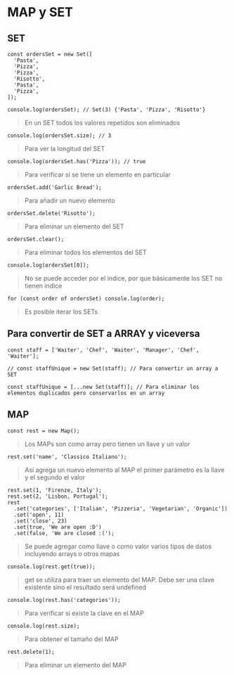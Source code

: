 # MAP y SET
## SET
```
const ordersSet = new Set([
  'Pasta',
  'Pizza',
  'Pizza',
  'Risotto',
  'Pasta',
  'Pizza',
]);
```

`console.log(ordersSet); // Set(3) {'Pasta', 'Pizza', 'Risotto'}`
> En un SET todos los valores repetidos son eliminados

`console.log(ordersSet.size); // 3`
> Para ver la longitud del SET

`console.log(ordersSet.has('Pizza')); // true`
> Para verificar si se tiene un elemento en particular

`ordersSet.add('Garlic Bread');`
> Para añadir un nuevo elemento

`ordersSet.delete('Risotto');`
> Para eliminar un elemento del SET

`ordersSet.clear();`
> Para eliminar todos los elementos del SET

`console.log(ordersSet[0]);`
> No se puede acceder por el indice, por que básicamente los SET no tienen indice

`for (const order of ordersSet) console.log(order);`
> Es posible iterar los SETs

## Para convertir de SET a ARRAY y viceversa
```
const staff = ['Waiter', 'Chef', 'Waiter', 'Manager', 'Chef', 'Waiter'];

// const staffUnique = new Set(staff); // Para convertir un array a SET

const staffUnique = [...new Set(staff)]; // Para eliminar los elementos duplicados pero conservarlos en un array
```

## MAP

`const rest = new Map();`  
> Los MAPs son como array pero tienen un llave y un valor

`rest.set('name', 'Classico Italiano');`
> Así agrega un nuevo elemento al MAP el primer parámetro es la llave y el segundo el valor
```
rest.set(1, 'Firenze, Italy');
rest.set(2, 'Lisbon, Portugal');
rest
  .set('categories', ['Italian', 'Pizzeria', 'Vegetarian', 'Organic'])
  .set('open', 11)
  .set('close', 23)
  .set(true, 'We are open :D')
  .set(false, 'We are closed :(');
  ```
> Se puede agregar como llave o como valor varios tipos de datos incluyendo arrays o otros mapas

`console.log(rest.get(true));`
> get se utiliza para traer un elemento del MAP. Debe ser una clave existente sino el resultado será undefined

`console.log(rest.has('categories'));`
> Para verificar si existe la clave en el MAP

`console.log(rest.size);`
> Para obtener el tamaño del MAP

`rest.delete(1);`
> Para eliminar un elemento del MAP